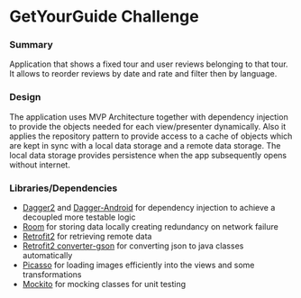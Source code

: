 # GetYourGuide Challenge
### Summary
Application that shows a fixed tour and user reviews belonging to that tour. It allows to reorder
reviews by date and rate and filter then by language.

### Design
The application uses MVP Architecture together with dependency injection to provide the objects
needed for each view/presenter dynamically. Also it applies the repository pattern to 
provide access to a cache of objects which are kept in sync with a local data storage and a remote
 data storage. The local data storage provides persistence when the app subsequently opens without
  internet.

### Libraries/Dependencies
* [Dagger2](http://google.github.io/dagger/) and 
[Dagger-Android](https://google.github.io/dagger//android.html) for dependency injection to achieve
 a decoupled more testable logic
* [Room](https://developer.android.com/topic/libraries/architecture/room) for storing data locally
 creating redundancy on network failure
* [Retrofit2](http://square.github.io/retrofit/) for retrieving remote data
* [Retrofit2 converter-gson](https://github.com/square/retrofit/tree/master/retrofit-converters/gson) 
for converting json to java classes automatically
* [Picasso](http://square.github.io/picasso/) for loading images efficiently into the views and some
 transformations
* [Mockito](https://github.com/mockito/mockito)  for mocking classes for unit testing



